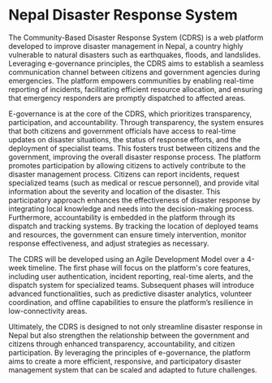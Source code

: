# Nepal Disaster Response System

The Community-Based Disaster Response System (CDRS) is a web platform developed to improve disaster management in Nepal, a country highly vulnerable to natural disasters such as earthquakes, floods, and landslides. Leveraging e-governance principles, the CDRS aims to establish a seamless communication channel between citizens and government agencies during emergencies. The platform empowers communities by enabling real-time reporting of incidents, facilitating efficient resource allocation, and ensuring that emergency responders are promptly dispatched to affected areas.

E-governance is at the core of the CDRS, which prioritizes transparency, participation, and accountability. Through transparency, the system ensures that both citizens and government officials have access to real-time updates on disaster situations, the status of response efforts, and the deployment of specialist teams. This fosters trust between citizens and the government, improving the overall disaster response process. The platform promotes participation by allowing citizens to actively contribute to the disaster management process. Citizens can report incidents, request specialized teams (such as medical or rescue personnel), and provide vital information about the severity and location of the disaster. This participatory approach enhances the effectiveness of disaster response by integrating local knowledge and needs into the decision-making process. Furthermore, accountability is embedded in the platform through its dispatch and tracking systems. By tracking the location of deployed teams and resources, the government can ensure timely intervention, monitor response effectiveness, and adjust strategies as necessary.

The CDRS will be developed using an Agile Development Model over a 4-week timeline. The first phase will focus on the platform's core features, including user authentication, incident reporting, real-time alerts, and the dispatch system for specialized teams. Subsequent phases will introduce advanced functionalities, such as predictive disaster analytics, volunteer coordination, and offline capabilities to ensure the platform’s resilience in low-connectivity areas.

Ultimately, the CDRS is designed to not only streamline disaster response in Nepal but also strengthen the relationship between the government and citizens through enhanced transparency, accountability, and citizen participation. By leveraging the principles of e-governance, the platform aims to create a more efficient, responsive, and participatory disaster management system that can be scaled and adapted to future challenges.
